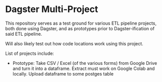# Dagster Multi-Project

This repository serves as a test ground for various ETL pipeline projects, both done using Dagster, and as prototypes prior to Dagster-ification of said ETL pipeline.

Will also likely test out how code locations work using this project.

List of projects include:
- Prototype: Take CSV / Excel (of the various forms) from Google Drive and turn it into a dataframe. Extract must work on Google Colab and locally. Upload dataframe to some postges table 